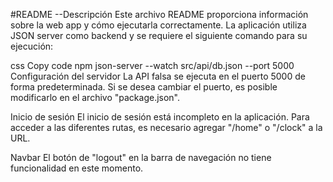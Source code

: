 #README
--Descripción
Este archivo README proporciona información sobre la web app y cómo ejecutarla correctamente. La aplicación utiliza JSON server como backend y se requiere el siguiente comando para su ejecución:

css
Copy code
npm json-server --watch src/api/db.json --port 5000
Configuración del servidor
La API falsa se ejecuta en el puerto 5000 de forma predeterminada. Si se desea cambiar el puerto, es posible modificarlo en el archivo "package.json".

Inicio de sesión
El inicio de sesión está incompleto en la aplicación. Para acceder a las diferentes rutas, es necesario agregar "/home" o "/clock" a la URL.

Navbar
El botón de "logout" en la barra de navegación no tiene funcionalidad en este momento.